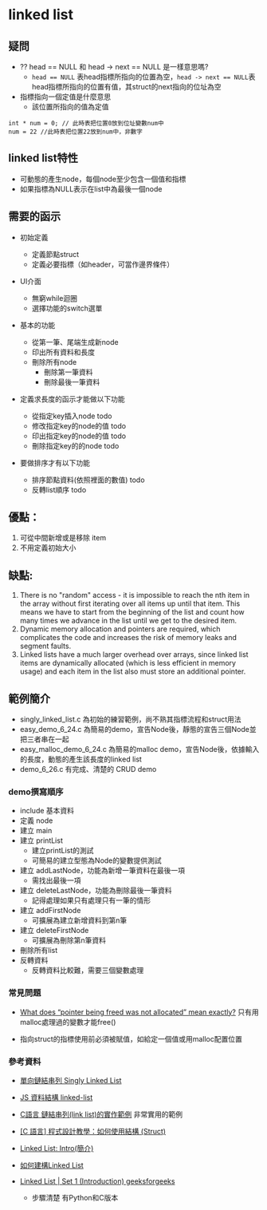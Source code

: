 # linked list

## 疑問
* ?? head == NULL 和 head -> next == NULL 是一樣意思嗎?
    * `head == NULL` 表head指標所指向的位置為空，`head -> next == NULL`表head指標所指向的位置有值，其struct的next指向的位址為空
* 指標指向一個定值是什麼意思
    * 該位置所指向的值為定值
```
int * num = 0; // 此時表把位置0放到位址變數num中
num = 22 //此時表把位置22放到num中，非數字
```

## linked list特性
* 可動態的產生node，每個node至少包含一個值和指標
* 如果指標為NULL表示在list中為最後一個node


## 需要的函示

* 初始定義
    * 定義節點struct
    * 定義必要指標（如header，可當作邊界條件）
* UI介面
    * 無窮while迴圈
    * 選擇功能的switch選單

* 基本的功能
    * 從第一筆、尾端生成新node
    * 印出所有資料和長度
    * 刪除所有node
		* 刪除第一筆資料
		* 刪除最後一筆資料

* 定義求長度的函示才能做以下功能
   * 從指定key插入node todo
   * 修改指定key的node的值 todo
   * 印出指定key的node的值 todo
   * 刪除指定key的的node todo

* 要做排序才有以下功能
    * 排序節點資料(依照裡面的數值) todo
    * 反轉list順序 todo



## 優點：
1. 可從中間新增或是移除 item
2. 不用定義初始大小

## 缺點:
1. There is no "random" access - it is impossible to reach the nth item in the array without first iterating over all items up until that item. This means we have to start from the beginning of the list and count how many times we advance in the list until we get to the desired item.
2. Dynamic memory allocation and pointers are required, which complicates the code and increases the risk of memory leaks and segment faults.
3. Linked lists have a much larger overhead over arrays, since linked list items are dynamically allocated (which is less efficient in memory usage) and each item in the list also must store an additional pointer.

## 範例簡介
* singly_linked_list.c 為初始的練習範例，尚不熟其指標流程和struct用法
* easy_demo_6_24.c 為簡易的demo，宣告Node後，靜態的宣告三個Node並把三者串在一起
* easy_malloc_demo_6_24.c 為簡易的malloc demo，宣告Node後，依據輸入的長度，動態的產生該長度的linked list
* demo_6_26.c 有完成、清楚的 CRUD demo


### demo撰寫順序
* include 基本資料
* 定義 node
* 建立 main
* 建立 printList
    * 建立printList的測試
    * 可簡易的建立型態為Node的變數提供測試
* 建立 addLastNode，功能為新增一筆資料在最後一項
    * 需找出最後一項
* 建立 deleteLastNode，功能為刪除最後一筆資料
    * 記得處理如果只有處理只有一筆的情形
* 建立 addFirstNode
    * 可擴展為建立新增資料到第n筆
* 建立 deleteFirstNode
    * 可擴展為刪除第n筆資料
* 刪除所有list
* 反轉資料
    * 反轉資料比較難，需要三個變數處理

### 常見問題
* [What does “pointer being freed was not allocated” mean exactly?](https://stackoverflow.com/questions/13148119/what-does-pointer-being-freed-was-not-allocated-mean-exactly) 只有用malloc處理過的變數才能free()

* 指向struct的指標使用前必須被賦值，如給定一個值或用malloc配置位置

### 參考資料
* [單向鏈結串列 Singly Linked List](https://hackersir.gitbooks.io/c/content/Ch11/02_Singly_Linked_List_forC.html)
* [JS 資料結構 linked-list](https://medium.com/@nicehorse06/javascript-algorithms-linked-list-b0f80e49a5c6)
* [C語言 鏈結串列(link list)的實作範例](https://lakesd6531.pixnet.net/blog/post/329288496-c%E8%AA%9E%E8%A8%80-%E9%8F%88%E7%B5%90%E4%B8%B2%E5%88%97(link-list)%E7%9A%84%E5%AF%A6%E4%BD%9C%E7%AF%84%E4%BE%8B) 非常實用的範例

* [[C 語言] 程式設計教學：如何使用結構 (Struct)](https://michaelchen.tech/c-prog/struct/)
* [Linked List: Intro(簡介)](http://alrightchiu.github.io/SecondRound/linked-list-introjian-jie.html)
* [如何建構Linked List](https://mycollegenotebook.medium.com/%E5%A6%82%E4%BD%95%E5%BB%BA%E6%A7%8Blinked-list-4f49604e044a)
* [Linked List | Set 1 (Introduction) geeksforgeeks](https://www.geeksforgeeks.org/linked-list-set-1-introduction/)
    * 步驟清楚 有Python和C版本